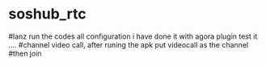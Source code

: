 # soshub_rtc
#lanz run the codes all configuration i have done it with agora plugin test it ....
#channel video call, after runing the apk put videocall as the channel
#then join 
